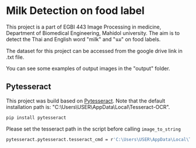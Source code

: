 # Milk Detection on food label

This project is a part of EGBI 443 Image Processing in medicine, Department of Biomedical Engineering, Mahidol university.
The aim is to detect the Thai and English word "milk" and "นม" on food labels.

The dataset for this project can be accessed from the google drive link in .txt file.

You can see some examples of output images in the "output" folder.

## Pytesseract

This project was build based on [Pytesseract](https://github.com/UB-Mannheim/tesseract/wiki).
Note that the default installation path is: "C:\Users\USER\AppData\Local\Tesseract-OCR".

```sh
pip install pytesseract
```

Please set the tesseract path in the script before calling `image_to_string`

```sh
pytesseract.pytesseract.tesseract_cmd = r'C:\Users\USER\AppData\Local\Tesseract-OCR\tesseract.exe'
```
